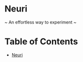 <!-- Title -->

# Neuri

~ An effortless way to experiment  ~



<p>

</p>

# Table of Contents

- [Neuri](#️-Neuri)

